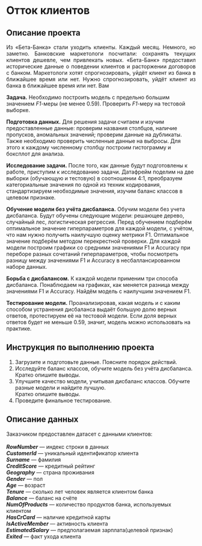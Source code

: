 # Отток клиентов

## Описание проекта

<p align="justify">Из «Бета-Банка» стали уходить клиенты. Каждый месяц. Немного, но заметно. Банковские маркетологи посчитали: сохранять текущих клиентов дешевле, чем привлекать новых. «Бета-Банк» предоставил исторические данные о поведении клиентов и расторжении договоров с банком. Маркетологи хотят спрогнозировать, уйдёт клиент из банка в ближайшее время или нет.
Нужно спрогнозировать, уйдёт клиент из банка в ближайшее время или нет. Вам

**Задача.**
Необходимо построить модель с предельно большим значением *F1*-меры (не менее 0.59). Проверить *F1*-меру на тестовой выборке.

**Подготовка данных.**
Для решения задачи считаем и изучим предоставленные данные: проверим названия столбцов, наличие пропусков, аномальных значений; проверим данные на дубликаты. Также необходимо проверить численные данные на выбросы. Для этого к каждому численному столбцу построим гистограмму и боксплот для анализа.


**Исследование задачи.**
После того, как данные будут подготовлены к работе, приступим к исследованию задачи. Датафрейм поделим на две выборки (обучающую и тестовую) в соотношении 4:1, преобразуем категориальные значения по одной из техник кодирования, стандартизируем необходимые значения, изучим баланс классов в целевом признаке.

**Обучение модели без учёта дисбаланса.** Обучим модели без учета дисбаланса. Будут обучены следующие модели: решающее дерево, случайный лес, логистическая регрессия. Перед обучением подберём оптимальное значение гиперпараметров для каждой модели, с учётом, что нам нужно получить наилучшую оценку метрики F1. Оптимальное значение подберём методом перекрестной проверки. Для каждой модели построим графики со средними значениями F1 и Accuracy при переборе разных сочетаний гиперпараметров, чтобы посмотреть разницу между значениями F1 и Accuracy в несбаллансированном наборе данных.

**Борьба с дисбалансом.** К каждой модели применим три способа дисбаланса. Понаблюдаем на графиках, как меняется разница между значениями F1 и Accuracy. Найдём модель с наилучшим значением F1.

**Тестирование модели.** Проанализировав, какая модель и с каким способом устранения дисбаланса выдаёт большую долю верных ответов, протестируем её на тестовой модели. Если доля верных ответов будет не меньше 0.59, значит, модель можно использовать на практике.</p>

## Инструкция по выполнению проекта

<ol>
<li> Загрузите и подготовьте данные. Поясните порядок действий.</li>
<li>Исследуйте баланс классов, обучите модель без учёта дисбаланса. Кратко опишите выводы.</li>
<li>Улучшите качество модели, учитывая дисбаланс классов. Обучите разные модели и найдите лучшую. <br>Кратко опишите выводы.</li>
<li>Проведите финальное тестирование.</li>
</ol>

## Описание данных

Заказчиком предоставлен датасет с данными клиентов:<br><br>
<b><i>RowNumber</i></b> — индекс строки в данных<br>
<b><i>CustomerId</i></b> — уникальный идентификатор клиента<br>
<b><i>Surname</i></b> — фамилия<br>
<b><i>CreditScore</i></b> — кредитный рейтинг<br>
<b><i>Geography</i></b> — страна проживания<br>
<b><i>Gender</i></b> — пол<br>
<b><i>Age</i></b> — возраст<br>
<b><i>Tenure</i></b> — сколько лет человек является клиентом банка<br>
<b><i>Balance</i></b> — баланс на счёте<br>
<b><i>NumOfProducts</i></b> — количество продуктов банка, используемых клиентом<br>
<b><i>HasCrCard</i></b> — наличие кредитной карты<br>
<b><i>IsActiveMember</i></b> — активность клиента<br>
<b><i>EstimatedSalary</i></b> — предполагаемая зарплата(целевой признак)<br>
<b><i>Exited</i></b> — факт ухода клиента


```python

```
